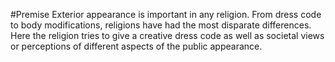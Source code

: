 #Premise
Exterior appearance is important in any religion. From dress code to body modifications, religions have had the most
disparate differences.
Here the religion tries to give a creative dress code as well as societal views or perceptions of different aspects of 
the public appearance.
